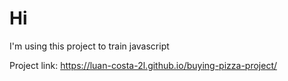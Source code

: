 # Hi

I'm using this project to train javascript

Project link: https://luan-costa-2l.github.io/buying-pizza-project/
